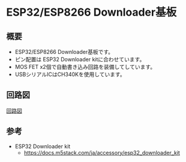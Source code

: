 # ESP32/ESP8266 Downloader基板

## 概要
* ESP32/ESP8266 Downloader基板です。
* ピン配置は ESP32 Downloader kitに合わせています。
* MOS FET x2個で自動書き込み回路を装備してしています。
* USBシリアルICはCH340Kを使用しています。

## 回路図
[回路図](image/ESP32-Downloder.pdf)

## 参考
* ESP32 Downloader kit
  * https://docs.m5stack.com/ja/accessory/esp32_downloader_kit

